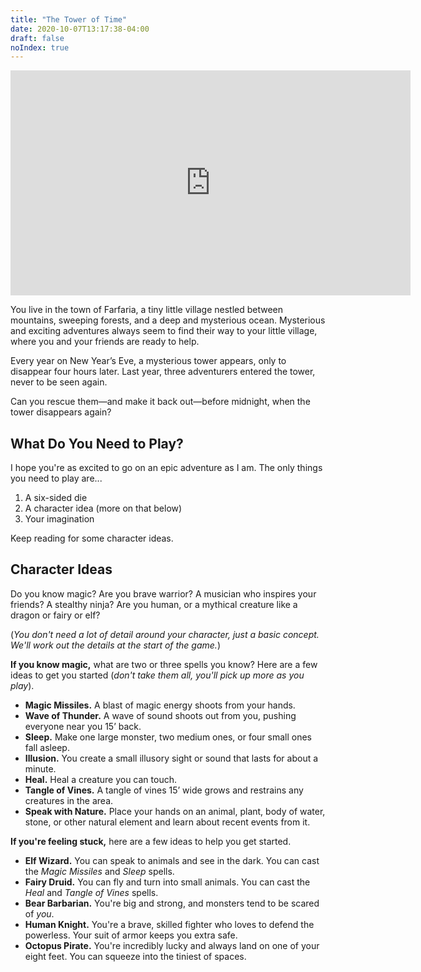 ```yaml
---
title: "The Tower of Time"
date: 2020-10-07T13:17:38-04:00
draft: false
noIndex: true
---
```


<div class="fluid-vids"><iframe src="https://player.vimeo.com/video/491351248?color=0088cc&title=0&byline=0&portrait=0" width="640" height="360" frameborder="0" allow="autoplay; fullscreen" allowfullscreen></iframe></div>

You live in the town of Farfaria, a tiny little village nestled between mountains, sweeping forests, and a deep and mysterious ocean. Mysterious and exciting adventures always seem to find their way to your little village, where you and your friends are ready to help.

Every year on New Year’s Eve, a mysterious tower appears, only to disappear four hours later. Last year, three adventurers entered the tower, never to be seen again.

Can you rescue them—and make it back out—before midnight, when the tower disappears again?



## What Do You Need to Play?

I hope you're as excited to go on an epic adventure as I am. The only things you need to play are...

1. A six-sided die
2. A character idea (more on that below)
3. Your imagination

Keep reading for some character ideas.



## Character Ideas

Do you know magic? Are you brave warrior? A musician who inspires your friends? A stealthy ninja? Are you human, or a mythical creature like a dragon or fairy or elf?

(_You don't need a lot of detail around your character, just a basic concept. We'll work out the details at the start of the game._)

<p class="margin-bottom-small"><strong>If you know magic,</strong> what are two or three spells you know? Here are a few ideas to get you started (<em>don't take them all, you'll pick up more as you play</em>).</p>

- **Magic Missiles.** A blast of magic energy shoots from your hands.
- **Wave of Thunder.** A wave of sound shoots out from you, pushing everyone near you 15’ back.
- **Sleep.** Make one large monster, two medium ones, or four small ones fall asleep.
- **Illusion.** You create a small illusory sight or sound that lasts for about a minute.
- **Heal.** Heal a creature you can touch.
- **Tangle of Vines.** A tangle of vines 15’ wide grows and restrains any creatures in the&nbsp;area.
- **Speak with Nature.** Place your hands on an animal, plant, body of water, stone, or other natural element and learn about recent events from it.

<p class="margin-bottom-small"><strong>If you're feeling stuck,</strong> here are a few ideas to help you get started.</p>

- **Elf Wizard.** You can speak to animals and see in the dark. You can cast the _Magic Missiles_ and _Sleep_ spells.
- **Fairy Druid.** You can fly and turn into small animals. You can cast the _Heal_ and _Tangle of Vines_ spells.
- **Bear Barbarian.** You're big and strong, and monsters tend to be scared of _you_.
- **Human Knight.** You're a brave, skilled fighter who loves to defend the powerless. Your suit of armor keeps you extra safe.
- **Octopus Pirate.** You're incredibly lucky and always land on one of your eight feet. You can squeeze into the tiniest of spaces.